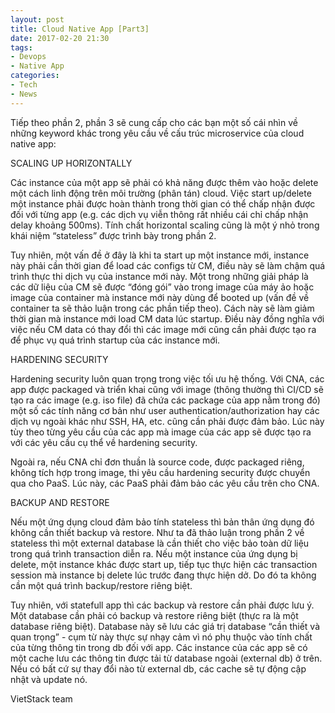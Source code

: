 ```yaml
---
layout: post
title: Cloud Native App [Part3]
date: 2017-02-20 21:30
tags:
- Devops
- Native App
categories:
- Tech
- News
---
```


Tiếp theo phần 2, phần 3 sẽ cung cấp cho các bạn một số cái nhìn về những keyword khác trong yêu cầu về cấu trúc microservice của cloud native app:

SCALING UP HORIZONTALLY

Các instance của một app sẽ phải có khả năng được thêm vào hoặc delete một cách linh động trên môi trường (phân tán) cloud. Việc start up/delete một instance phải được hoàn thành trong thời gian có thể chấp nhận được đối với từng app (e.g. các dịch vụ viễn thông rất nhiều cái chỉ chấp nhận delay khoảng 500ms). Tính chất horizontal scaling cũng là một ý nhỏ trong khái niệm “stateless” được trình bày trong phần 2.

Tuy nhiên, một vấn đề ở đây là khi ta start up một instance mới, instance này phải cần thời gian để load các configs từ CM, điều này sẽ làm chậm quá trình thực thi dịch vụ của instance mới này. Một trong những giải pháp là các dữ liệu của CM sẽ được “đóng gói” vào trong image của máy ảo hoặc image của container mà instance mới này dùng để booted up (vấn đề về container ta sẽ thảo luận trong các phần tiếp theo). Cách này sẽ làm giảm thời gian mà instance mới load CM data lúc startup. Điều này đồng nghĩa với việc nếu CM data có thay đổi thì các image mới cũng cần phải được tạo ra để phục vụ quá trình startup của các instance mới.


HARDENING SECURITY

Hardening security luôn quan trọng trong việc tối ưu hệ thống. Với CNA, các app được packaged và triển khai cũng với image (thông thường thì CI/CD sẽ tạo ra các image (e.g. iso file) đã chứa các package của app nằm trong đó) một số các tính năng cơ bản như user authentication/authorization hay các dịch vụ ngoài khác như SSH, HA, etc. cũng cần phải được đảm bảo. Lúc này tùy theo từng yêu cầu của các app mà image của các app sẽ được tạo ra với các yêu cầu cụ thể về hardening security.

Ngoài ra, nếu CNA chỉ đơn thuần là source code, được packaged riêng, không tích hợp trong image, thi yêu cầu hardening security được chuyển qua cho PaaS. Lúc này, các PaaS phải đảm bảo các yêu cầu trên cho CNA.

BACKUP AND RESTORE

Nếu một ứng dụng cloud đảm bảo tính stateless thì bản thân ứng dụng đó không cần thiết backup và restore. Như ta đã thảo luận trong phần 2 về stateless thì một external database là cần thiết cho việc bảo toàn dữ liệu trong quá trình transaction diễn ra. Nếu một instance của ứng dụng bị delete, một instance khác được start up, tiếp tục thực hiện các transaction session mà instance bị delete lúc trước đang thực hiện dở. Do đó ta không cần một quá trình backup/restore riêng biệt.

Tuy nhiên, với statefull app thì các backup và restore cần phải được lưu ý. Một database cần phải có backup và restore riêng biệt (thực ra là một database riêng biệt). Database này sẽ lưu các giá trị database “cần thiết và quan trọng” - cụm từ này thực sự nhạy cảm vì nó phụ thuộc vào tính chất của từng thông tin trong db đối với app. Các instance của các app sẽ có một cache lưu các thông tin được tải từ database ngoài (external db) ở trên. Nếu có bất cứ sự thay đổi nào từ external db, các cache sẽ tự động cập nhật và update nó.

VietStack team
